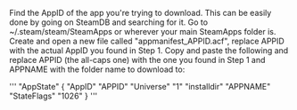 Find the AppID of the app you're trying to download. This can be easily done by going on SteamDB and searching for it.
Go to ~/.steam/steam/SteamApps or wherever your main SteamApps folder is.
Create and open a new file called "appmanifest_APPID.acf", replace APPID with the actual AppID you found in Step 1.
Copy and paste the following and replace APPID (the all-caps one) with the one you found in Step 1 and APPNAME with the folder name to download to:

'''
    "AppState"
    {
      "AppID"  "APPID"
      "Universe" "1"
      "installdir" "APPNAME"
      "StateFlags" "1026"
    }
'''
